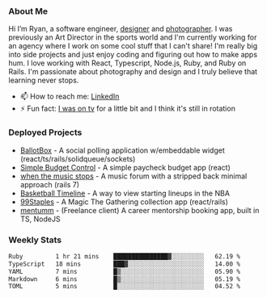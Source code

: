 ### About Me
Hi I’m Ryan, a software engineer, [designer](https://www.denvermullets.com/video) and [photographer](https://www.denvermullets.com/). I was previously an Art Director in the sports world and I'm currently working for an agency where I work on some cool stuff that I can't share! I'm really big into side projects and just enjoy coding and figuring out how to make apps hum. I love working with React, Typescript, Node.js, Ruby, and Ruby on Rails. I'm passionate about photography and design and I truly believe that learning never stops.

- 📫 How to reach me: [LinkedIn](https://www.linkedin.com/in/ryanvaznis)
- ⚡ Fun fact: [I was on tv](https://vimeo.com/381425882) for a little bit and I think it's still in rotation

### Deployed Projects
- [BallotBox](https://voteballotbox.com/) - A social polling application w/embeddable widget (react/ts/rails/solidqueue/sockets)
- [Simple Budget Control](https://simplebudgetcontrol.com/) - A simple paycheck budget app (react)
- [when the music stops](https://whenthemusicstops.net) - A music forum with a stripped back minimal approach (rails 7)
- [Basketball Timeline](https://basketball-timeline.com/?team=PHO&year=2023) - A way to view starting lineups in the NBA
- [99Staples](https://www.99staples.com/collections/denvermullets/9) - A Magic The Gathering collection app (react/rails)
- [mentumm](https://portal.mentumm.com/) - (Freelance client) A career mentorship booking app, built in TS, NodeJS

### Weekly Stats
<!--START_SECTION:waka-->

```txt
Ruby         1 hr 21 mins    ███████████████▓░░░░░░░░░   62.19 %
TypeScript   18 mins         ███▓░░░░░░░░░░░░░░░░░░░░░   14.00 %
YAML         7 mins          █▒░░░░░░░░░░░░░░░░░░░░░░░   05.90 %
Markdown     6 mins          █▒░░░░░░░░░░░░░░░░░░░░░░░   05.19 %
TOML         5 mins          █░░░░░░░░░░░░░░░░░░░░░░░░   04.52 %
```

<!--END_SECTION:waka-->
